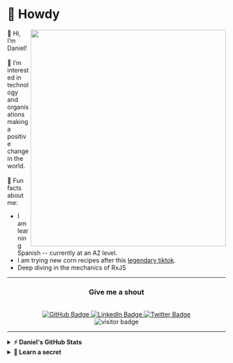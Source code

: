 # 🤠 Howdy

<div id="header-photo">
  <img align="right" src="https://media0.giphy.com/media/7NoNw4pMNTvgc/giphy.gif" width="450" height="500"/>
</div>

👋 Hi, I’m Daniel! <br /><br />
👀 I’m interested in technology and organisations making a positive change in the world. <br /><br />
💬 Fun facts about me:
- I am learning Spanish -- currently at an A2 level.
- I am trying new corn recipes after this [legendary tiktok](https://www.tiktok.com/@jamesmisg/video/7139096017277881606?lang=en).
- Deep diving in the mechanics of RxJS <br />

---

<div id="badges" align="center">
  <h3>Give me a shout</h3>
  <br />
  <a href="https://github.com/dmcfaddengalway">
    <img src="https://img.shields.io/badge/github-%2324292e.svg?&style=for-the-badge&logo=github&logoColor=white" alt="GitHub Badge"/>
  </a>
  <a href="https://www.linkedin.com/in/daniel-mcfadden/">
    <img src="https://img.shields.io/badge/LinkedIn-blue?style=for-the-badge&logo=linkedin&logoColor=white" alt="LinkedIn Badge"/>
  </a>
  <a href="https://twitter.com/dmcfaddengalway">
    <img src="https://img.shields.io/badge/Twitter-blue?style=for-the-badge&logo=twitter&logoColor=white" alt="Twitter Badge"/>
  </a>
  <br />
  <img src="https://visitor-badge.glitch.me/badge?page_id=page.id" alt="visitor badge"/>
</div>


---
                                                                                                                             
<details>
  <summary><b>⚡️ Daniel's GitHub Stats</b></summary>
  <br />
  <img src="https://github-readme-stats.anuraghazra1.vercel.app/api?username=dmcfaddengalway&theme=radical"/>
</details>
<details>
  <summary><b>🤫 Learn a secret</b></summary>
  <br />
  <p>This is where I hide my all of my 🪲🦟🐞. Say hi! They don't bite.</p>
</details>
